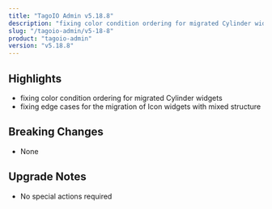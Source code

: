 ```yaml
---
title: "TagoIO Admin v5.18.8"
description: "fixing color condition ordering for migrated Cylinder widgets"
slug: "/tagoio-admin/v5-18-8"
product: "tagoio-admin"
version: "v5.18.8"
---
```


## Highlights

- fixing color condition ordering for migrated Cylinder widgets
- fixing edge cases for the migration of Icon widgets with mixed structure

## Breaking Changes

- None

## Upgrade Notes

- No special actions required
